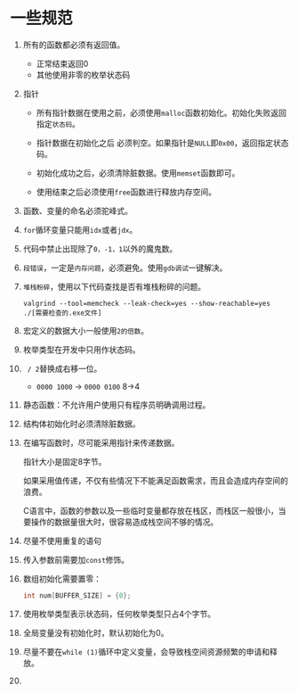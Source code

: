 # 一些规范

1. 所有的函数都必须有返回值。

   - 正常结束返回0
   - 其他使用非零的枚举状态码

2. 指针

   - 所有指针数据在使用之前，必须使用`malloc`函数初始化。初始化失败返回指定`状态码`。

   - 指针数据在初始化之后 必须判空。如果指针是`NULL`即`0x00`，返回指定状态码。

   - 初始化成功之后，必须清除脏数据。使用`memset`函数即可。

   - 使用结束之后必须使用`free`函数进行释放内存空间。

3. 函数、变量的命名必须驼峰式。

4. `for`循环变量只能用`idx`或者`jdx`。

5. 代码中禁止出现除了`0，-1，1`以外的魔鬼数。

6. `段错误`，一定是`内存问题`，必须避免。使用`gdb调试`一键解决。

7. `堆栈粉碎`，使用以下代码查找是否有堆栈粉碎的问题。

   `valgrind --tool=memcheck --leak-check=yes --show-reachable=yes ./[需要检查的.exe文件]`

8. 宏定义的数据大小一般使用`2的倍数`。

9. 枚举类型在开发中只用作状态码。

10. ` / 2`替换成右移一位。

    - `0000 1000` -> `0000 0100` 8->4

11. 静态函数：不允许用户使用只有程序员明确调用过程。

12. 结构体初始化时必须清除脏数据。

13. 在编写函数时，尽可能采用指针来传递数据。

    指针大小是固定8字节。

    如果采用值传递，不仅有些情况下不能满足函数需求，而且会造成内存空间的浪费。

    C语言中，函数的参数以及一些临时变量都存放在栈区，而栈区一般很小，当要操作的数据量很大时，很容易造成栈空间不够的情况。

14. 尽量不使用重复的语句

15. 传入参数前需要加`const`修饰。

16. 数组初始化需要置零：

    ```c
    int num[BUFFER_SIZE] = {0};
    ```


17. 使用枚举类型表示状态码，任何枚举类型只占4个字节。
17. 全局变量没有初始化时，默认初始化为0。
17. 尽量不要在`while (1)`循环中定义变量，会导致栈空间资源频繁的申请和释放。
17. 